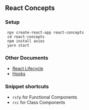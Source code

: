 ## React Concepts

### Setup

```
 npx create-react-app react-concepts
 cd react-concepts
 npm install axios
 yarn start

```


### Other Documents

- [React Lifecycle](./src/components/reactlifecycle/README.md)
- [Hooks](./src/components/hooks/README.md)


### Snippet shortcuts

-   `rsfp` for Functional Components
-   `rcc` for Class Components 

